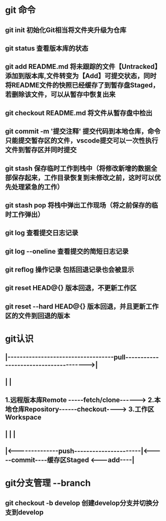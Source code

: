 # git 命令
## git init 初始化Git相当将⽂件夹升级为仓库

## git status 查看版本库的状态

## git add README.md 将未跟踪的文件【Untracked】添加到版本库,文件转变为【Add】可提交状态，同时将README文件的快照已经缓存了到暂存盘Staged，若删除该文件，可以从暂存中恢复出来

## git checkout README.md 将文件从暂存盘中检出

## git commit -m '提交注释' 提交代码到本地仓库，命令只能提交暂存区的文件，vscode提交可以一次性执行文件到暂存区并同时提交

## git stash 保存临时工作到栈中（将修改新增的数据全部保存起来，工作目录恢复到未修改之前，这时可以优先处理紧急的工作）

## git stash pop 将栈中弹出工作现场（将之前保存的临时工作弹出）

## git log  查看提交日志记录

## git log --oneline 查看提交的简短日志记录

## git reflog  操作记录 包括回退记录也会被显示

## git reset HEAD@{} 版本回退，不更新工作区

## git reset --hard HEAD@{} 版本回退，并且更新工作区的文件到回退的版本


# git认识

##         |-----------------------------------pull-------------------------------------->|
##         |                                                                              |          
## 1.远程版本库Remote -----fetch/clone------> 2.本地仓库Repository------checkout----> 3.工作区Workspace
##         |                                         |                                        |
##         |<--------------push----------------------|<-----commit----缓存区Staged <---add----|    

# git分支管理 --branch

## git checkout -b develop 创建develop分支并切换分支到develop





